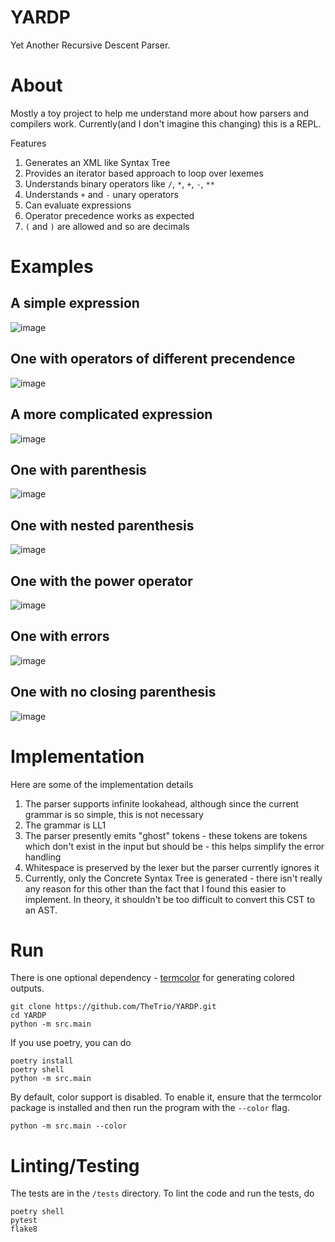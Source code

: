 # YARDP

Yet Another Recursive Descent Parser.

# About

Mostly a toy project to help me understand more about how parsers and compilers work. Currently(and I don't imagine this changing) this is a REPL.

Features

1. Generates an XML like Syntax Tree
2. Provides an iterator based approach to loop over lexemes
3. Understands binary operators like `/`, `*`, `+`, `-`, `**`
4. Understands `+` and `-` unary operators
5. Can evaluate expressions
6. Operator precedence works as expected
7. `(` and `)` are allowed and so are decimals

# Examples

## A simple expression

![image](https://user-images.githubusercontent.com/10794178/161538743-5540994b-b83f-4cdd-9f70-592a4f90fffa.png)

## One with operators of different precendence

![image](https://user-images.githubusercontent.com/10794178/161538856-ca3f4bbb-f271-4036-a688-47e18ad19ce1.png)

## A more complicated expression

![image](https://user-images.githubusercontent.com/10794178/161538949-bbbedcdb-9abb-474e-849c-57d7d44af927.png)

## One with parenthesis

![image](https://user-images.githubusercontent.com/10794178/161539039-80b8074f-bef2-4e8b-be22-98c57500c9c2.png)

## One with nested parenthesis

![image](https://user-images.githubusercontent.com/10794178/161539151-8ee049bb-f550-45a9-bebe-002b052578b1.png)

## One with the power operator

![image](https://user-images.githubusercontent.com/10794178/161633558-04c54288-fb50-47b5-bd82-8204657180d1.png)

## One with errors

![image](https://user-images.githubusercontent.com/10794178/161539354-ec3530ee-69bd-4b4e-8769-f52ccf18a29d.png)

## One with no closing parenthesis

![image](https://user-images.githubusercontent.com/10794178/161539425-027ee732-9c03-41ae-840b-f970ecc45056.png)

# Implementation

Here are some of the implementation details

1. The parser supports infinite lookahead, although since the current grammar is so simple, this is not necessary
2. The grammar is LL1
3. The parser presently emits "ghost" tokens - these tokens are tokens which don't exist in the input but should be - this helps simplify the error handling
4. Whitespace is preserved by the lexer but the parser currently ignores it
5. Currently, only the Concrete Syntax Tree is generated - there isn't really any reason for this other than the fact that I found this easier to implement. In theory, it shouldn't be too difficult to convert this CST to an AST.

# Run

There is one optional dependency - [termcolor](https://pypi.org/project/termcolor/) for generating colored outputs.

```
git clone https://github.com/TheTrio/YARDP.git
cd YARDP
python -m src.main
```

If you use poetry, you can do

```
poetry install
poetry shell
python -m src.main
```

By default, color support is disabled. To enable it, ensure that the termcolor package is installed and then run the program with the `--color` flag. 

```
python -m src.main --color
```

# Linting/Testing

The tests are in the `/tests` directory. To lint the code and run the tests, do

```
poetry shell
pytest
flake8
```
